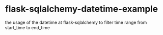 # flask-sqlalchemy-datetime-example
the usage of the datetime at flask-sqlalchemy to filter time range from start_time to end_time
